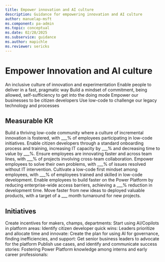 ```yaml
---
title: Empower innovation and AI culture
description: Guidance for empowering innovation and AI culture
author: manuelap-msft
ms.component: pa-admin
ms.topic: conceptual
ms.date: 02/28/2025
ms.subservice: guidance
ms.author: mapichle
ms.reviewer: sericks
---
```


# Empower Innovation and AI culture

An inclusive culture of innovation and experimentation 
Enable people to deliver in a fast, pragmatic way 
Build a mindset of commitment, being allowed, self-sufficiency to get into the doing mode 
Empower our businesses to be citizen developers 
Use low-code to challenge our legacy technology and processes 

## Measurable KR

Build a thriving low-code community where a culture of incremental innovation is fostered, with ___% of employees participating in low-code initiatives. 
Enable citizen developers through a standard onboarding process and training, increasing IT capacity by ___% and decreasing time to value by ___%. 
Ensure employees are innovating faster and across team lines, with ___% of projects involving cross-team collaboration. 
Empower employees to solve their own problems, with ___% of issues resolved without IT intervention. 
Cultivate a low-code first mindset among employees, with ___% of employees trained and skilled in low-code development. 
Enable employees to build faster on the Power Platform by reducing enterprise-wide access barriers, achieving a ___% reduction in development time. 
Move faster from new ideas to deployed valuable products, with a target of a ___ month turnaround for new projects. 

## Initiatives

Create incentives for makers, champs, departments: 
Start using AI/Copilots in platform areas: 
Identify citizen developer quick wins: 
Leaders prioritize and allocate time and innovate: 
Create the plan for using AI for governance, finding inefficiencies, and support: 
Get senior business leaders to advocate for the platform 
Publish use cases, and identify and communicate success stories: 
Fostering Power Platform knowledge among interns and early career professionals: 
